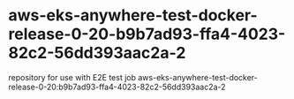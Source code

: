 # aws-eks-anywhere-test-docker-release-0-20-b9b7ad93-ffa4-4023-82c2-56dd393aac2a-2
repository for use with E2E test job aws-eks-anywhere-test-docker-release-0-20:b9b7ad93-ffa4-4023-82c2-56dd393aac2a-2
